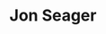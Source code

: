 ---
avatar: /images/people/jon-seager.jpg
avatar_small: null
bio: null
homepage: https://jnsgr.uk/
instagram: null
linkedin: null
title: Jon Seager
twitter: null
type: guest
username: jon-seager
youtube: null
---